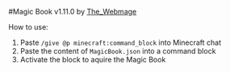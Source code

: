 #Magic Book v1.11.0 by [The_Webmage](https://github.com/TheWebmage)

How to use:
1. Paste `/give @p minecraft:command_block` into Minecraft chat
2. Paste the content of `MagicBook.json` into a command block
3. Activate the block to aquire the Magic Book
